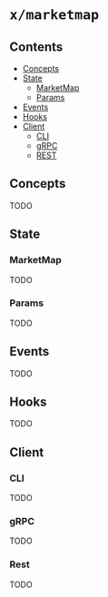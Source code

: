 # `x/marketmap`

## Contents

* [Concepts](#concepts)
* [State](#state)
    * [MarketMap](#marketmap)
    * [Params](#params)
* [Events](#events)
* [Hooks](#hooks)
* [Client](#client)
    * [CLI](#cli)
    * [gRPC](#grpc)
    * [REST](#rest)

## Concepts 

TODO

## State

### MarketMap

TODO

### Params

TODO

## Events

TODO

## Hooks

TODO

## Client

### CLI

TODO

### gRPC

TODO

### Rest

TODO